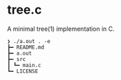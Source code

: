 # tree.c

A minimal tree(1) implementation in C.

```
❯ ./a.out . -e
┣━ README.md
┣━ a.out
┣━ src
┃ ┗━ main.c
┗━ LICENSE
```